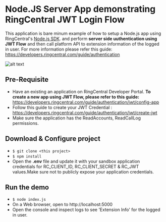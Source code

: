# Node.JS Server App demonstrating RingCentral JWT Login Flow

This application is bare minum example of how to setup a Node.js app using RingCentral's [Node.js SDK](https://www.npmjs.com/package/@ringcentral/sdk). and perform **server side uuthentication using JWT Flow** and then call platform API to extension information of the logged in user. For more information please refer this guide: https://developers.ringcentral.com/guide/authentication

![alt text](https://netstorage.ringcentral.com/dpw/guide/images/oauth-password-flow.png?v=2022-03-04![image](https://user-images.githubusercontent.com/395039/160492127-9ee3b298-e1aa-43c8-88ac-5fd581596d5a.png)
)

## Pre-Requisite

- Have an existing an application on RingCentral Developer Portal. **To create a new app using JWT Flow, please refer to this guide:** https://developers.ringcentral.com/guide/authentication/jwt/config-app
- Follow this guide to create your JWT Credential : https://developers.ringcentral.com/guide/authentication/jwt/create-jwt
- Make sure the application has the ReadAccounts, ReadCallLog permissions.

## Download & Configure project 

- ```$ git clone <this project>```
- ```$ npm install```
- Open the **.env** file and update it with your sandbox application credentials for RC_CLIENT_ID, RC_CLIENT_SECRET & RC_JWT values.Make sure not to publicly expose your application credentials.

## Run the demo

- ```$ node index.js```
- On a Web browser, open to http://localhost:5000 
- Open the console and inspect logs to see 'Extension Info' for the logged in user.


